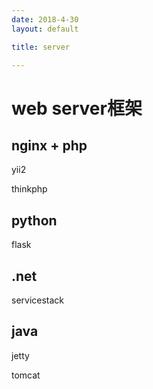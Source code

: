 ```yaml
---
date: 2018-4-30
layout: default

title: server

---
```


# web server框架

## nginx + php

yii2

thinkphp
## python
flask
## .net
servicestack
## java
jetty

tomcat
